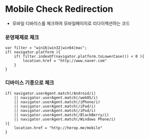 # Mobile Check Redirection
- 모바일 디바이스를 체크하여 모바일페이지로 리다이렉션하는 코드

### 운영체제로 체크
~~~~
var filter = "win16|win32|win64|mac";
if( navigator.platform ){
    if( filter.indexOf(navigator.platform.toLowerCase()) < 0 ){
        location.href = "http://www.naver.com"
    }
}
~~~~

### 디바이스 기종으로 체크
~~~~
if( navigator.userAgent.match(/Android/i)
    || navigator.userAgent.match(/webOS/i)
    || navigator.userAgent.match(/iPhone/i)
    || navigator.userAgent.match(/iPad/i)
    || navigator.userAgent.match(/iPod/i)
    || navigator.userAgent.match(/BlackBerry/i)
    || navigator.userAgent.match(/Windows Phone/i)
){
    location.href = "http://herop.me/mobile"
}
~~~~
